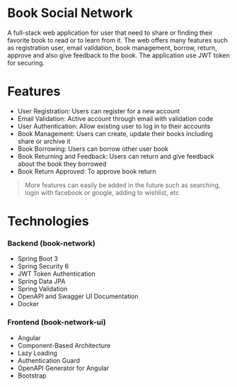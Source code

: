 # Book Social Network

A full-stack web application for user that need to share or finding their favorite book to read or to learn from it. The web offers many features such as registration user, email validation, book management, borrow, return, approve and also give feedback to the book. The application use JWT token for securing.

# Features
 - User Registration: Users can register for a new account
 - Email Validation: Active account through email with validation code
 - User Authentication: Allow existing user to log in to their accounts
 - Book Management: Users can create, update their books including share or archive it
 - Book Borrowing: Users can borrow other user book
 - Book Returning and Feedback: Users can return and give feedback about the book they borrowed
 - Book Return Approved: To approve book return

> More features can easily be added in the future such as searching, login with facebook or google, adding to wishlist, etc

# Technologies
### Backend (book-network)
-   Spring Boot 3
-   Spring Security 6
-   JWT Token Authentication
-   Spring Data JPA
-   Spring Validation
-   OpenAPI and Swagger UI Documentation
-   Docker
### Frontend (book-network-ui)
-   Angular
-   Component-Based Architecture
-   Lazy Loading
-   Authentication Guard
-   OpenAPI Generator for Angular
-   Bootstrap
